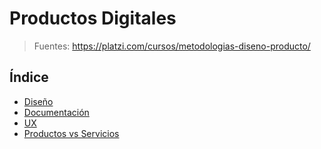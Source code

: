 # Productos Digitales

>Fuentes: https://platzi.com/cursos/metodologias-diseno-producto/

## Índice

- [Diseño](../c/negocios/productos-digitales/diseno.md)
- [Documentación](../c/negocios/productos-digitales/documentacion.md)
- [UX](../c/negocios/productos-digitales/ux.md)
- [Productos vs Servicios](../c/negocios/productos-digitales/productos-vs-servicios.md)
